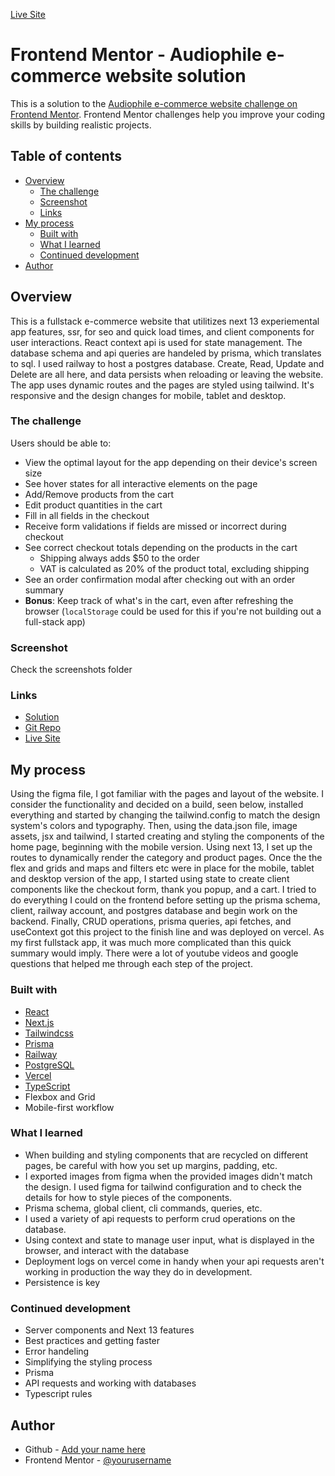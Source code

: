 [Live Site](https://audiophile-fullstack-e-commerce.vercel.app/)

# Frontend Mentor - Audiophile e-commerce website solution

This is a solution to the [Audiophile e-commerce website challenge on Frontend Mentor](https://www.frontendmentor.io/challenges/audiophile-ecommerce-website-C8cuSd_wx). Frontend Mentor challenges help you improve your coding skills by building realistic projects. 

## Table of contents

- [Overview](#overview)
  - [The challenge](#the-challenge)
  - [Screenshot](#screenshot)
  - [Links](#links)
- [My process](#my-process)
  - [Built with](#built-with)
  - [What I learned](#what-i-learned)
  - [Continued development](#continued-development)
- [Author](#author)

## Overview

This is a fullstack e-commerce website that utilitizes next 13 experiemental app features, ssr, for seo and quick load times, and client components for user interactions. React context api is used for state management. The database schema and api queries are handeled by prisma, which translates to sql. I used railway to host a postgres database. Create, Read, Update and Delete are all here, and data persists when reloading or leaving the website. The app uses dynamic routes and the pages are styled using tailwind. It's responsive and the design changes for mobile, tablet and desktop.

### The challenge

Users should be able to:

- View the optimal layout for the app depending on their device's screen size
- See hover states for all interactive elements on the page
- Add/Remove products from the cart
- Edit product quantities in the cart
- Fill in all fields in the checkout
- Receive form validations if fields are missed or incorrect during checkout
- See correct checkout totals depending on the products in the cart
  - Shipping always adds $50 to the order
  - VAT is calculated as 20% of the product total, excluding shipping
- See an order confirmation modal after checking out with an order summary
- **Bonus**: Keep track of what's in the cart, even after refreshing the browser (`localStorage` could be used for this if you're not building out a full-stack app)

### Screenshot

Check the screenshots folder

### Links

- [Solution](https://www.frontendmentor.io/profile/adamcodes2843)
- [Git Repo](https://github.com/adamcodes2843/audiophile)
- [Live Site](https://audiophile-fullstack-e-commerce.vercel.app/)

## My process

 Using the figma file, I got familiar with the pages and layout of the website. I consider the functionality and decided on a build, seen below, installed everything and started by changing the tailwind.config to match the design system's colors and typography. Then, using the data.json file, image assets, jsx and tailwind, I started creating and styling the components of the home page, beginning with the mobile version. Using next 13, I set up the routes to dynamically render the category and product pages. Once the the flex and grids and maps and filters etc were in place for the mobile, tablet and desktop version of the app, I started using state to create client components like the checkout form, thank you popup, and a cart. I tried to do everything I could on the frontend before setting up the prisma schema, client, railway account, and postgres database and begin work on the backend. Finally, CRUD operations, prisma queries, api fetches, and useContext got this project to the finish line and was deployed on vercel. As my first fullstack app, it was much more complicated than this quick summary would imply. There were a lot of youtube videos and google questions that helped me through each step of the project. 

### Built with

- [React](https://reactjs.org/)
- [Next.js](https://nextjs.org/)
- [Tailwindcss](https://tailwindcss.com/)
- [Prisma](https://prisma.io)
- [Railway](https://railway.app/)
- [PostgreSQL](https://www.postgresql.org/)
- [Vercel](https://vercel.com)
- [TypeScript](https://www.typescriptlang.org/)
- Flexbox and Grid
- Mobile-first workflow


### What I learned

- When building and styling components that are recycled on different pages, be careful with how you set up margins, padding, etc.
- I exported images from figma when the provided images didn't match the design. I used figma for tailwind configuration and to check the details for how to style pieces of the components.
- Prisma schema, global client, cli commands, queries, etc.
- I used a variety of api requests to perform crud operations on the database.
- Using context and state to manage user input, what is displayed in the browser, and interact with the database 
- Deployment logs on vercel come in handy when your api requests aren't working in production the way they do in development.
- Persistence is key

### Continued development
- Server components and Next 13 features
- Best practices and getting faster
- Error handeling
- Simplifying the styling process
- Prisma
- API requests and working with databases
- Typescript rules

## Author

- Github - [Add your name here](https://github.com/adamcodes2843)
- Frontend Mentor - [@yourusername](https://www.frontendmentor.io/profile/adamcodes2843)
